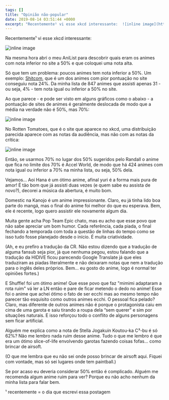 ```yaml
---
tags: []
title: "Opinião não-popular"
date: 2019-08-14 03:51:44 +0000
excerpt: "Recentemente¹ vi esse xkcd interessante:  ![inline image](https://i.imgur.com/XbotCqz.png)  Na mesma hora abri o meu AniList para descobrir..."
---
```


Recentemente¹ vi esse xkcd interessante:

![inline image](https://i.imgur.com/XbotCqz.png)

Na mesma hora abri o meu AniList para descobrir quais eram os animes com nota inferior no site a 50% e que coloquei uma nota alta.

Só que tem um problema: poucos animes tem nota inferior a 50%. Um exemplo: [Shitcom](https://anilist.co/anime/16608/Shitcom/), que é um dos animes com pior pontuação no site conseguiu nota 24%. Da minha lista de 847 animes que assisti apenas 31 - ou seja, 4% - tem nota igual ou inferior a 50% no site.

Ao que parece - e pode ser visto em alguns gráficos como o abaixo - a pontuação de sites de animes é geralmente deslocada de modo que a média na verdade não é 50%, mas 70%:

![inline image](https://i.imgur.com/CpxkU4H.png)

No Rotten Tomatoes, que é o site que aparece no xkcd, uma distribuição parecida aparece com as notas da audiência, mas não com as notas da crítica:

![inline image](https://i.imgur.com/vYqPKw7.png)

Então, se usarmos 70% no lugar dos 50% sugeridos pelo Randall o anime que fica no limite dos 70% é Accel World, de modo que há 424 animes com nota igual ou inferior a 70% na minha lista, ou seja, 50% dela.

Vejamos… Aoi Hana é um ótimo anime, afinal yuri é a forma mais pura de amor! É tão bom que já assisti duas vezes (e quem sabe eu assista de novo?), decorei a música da abertura, é muito bom.

Domestic na Kanojo é um anime impressionante. Claro, eu já tinha lido boa parte do mangá, mas o final do anime foi melhor do que eu esperava. Bem, ele é recente, logo quero assistir ele novamente algum dia.

Muita gente acha Pop Team Epic chato, mas eu acho que esse povo que não sabe apreciar um bom humor. Cada referência, cada piada, o final fechando a temporada com toda a questão de linhas do tempo como se isso tudo fosse planejado desde o início. É muita criatividade.

(Ah, e eu prefiro a tradução da CR. Não estou dizendo que a tradução de alguma fansub seja pior, já que nenhuma pegou, estou falando que a tradução da HIDIVE ficou parecendo Google Translate já que eles traduziram as piadas literalmente e não deixaram notas que nem a tradução para o inglês deles próprios. Bem… eu gosto do anime, logo é normal ter opiniões fortes.)

E Shuffle! foi um ótimo anime! Que esse povo que faz "mimimi adaptaram a rota ruim" vá ler a LN então e pare de ficar metendo o dedo no anime! Esse foi o anime que achei ótimo o fato de ser ecchi mas ao mesmo tempo não parecer tão esquisito como outros animes ecchi. O pessoal fica pelado? Claro, mas diferente de outros animes não é porque o protagonista caiu em cima de uma garota e saiu tirando a roupa dela “sem querer” e sim por situações naturais. E isso reforçou todo o conflito de alguns personagens sem ficar artificial.

Alguém me explica como a nota de Stella Jogakuin Koutou-ka C³-bu é só 62%? Não me lembro nada ruim desse anime. Tudo o que me lembro é que era um ótimo slice-of-life envolvendo garotas fazendo coisas fofas… como brincar de airsoft.

(O que me lembra que eu não sei onde posso brincar de airsoft aqui. Fiquei com vontade, mas só sei lugares onde tem paintball.)

Se por acaso eu deveria considerar 50% então é complicado. Alguém me recomenda algum anime ruim para ver? Porque eu não acho nenhum da minha lista para falar bem.

¹ recentemente = o dia que escrevi essa postagem